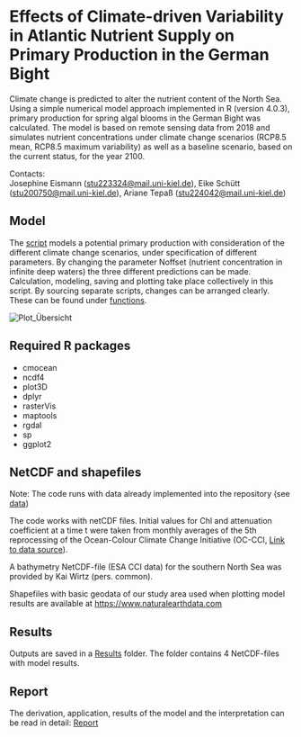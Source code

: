 # Effects of Climate-driven Variability in Atlantic Nutrient Supply on Primary Production in the German Bight

Climate change is predicted to alter the nutrient content of the North Sea. Using a simple numerical model approach implemented in R (version 4.0.3), primary production for spring algal blooms in the German Bight was calculated. The model is based on remote sensing data from 2018 and simulates nutrient concentrations under climate change scenarios (RCP8.5 mean, RCP8.5 maximum variability) as well as a baseline scenario, based on the current status, for the year 2100.

Contacts:  
Josephine Eismann (stu223324@mail.uni-kiel.de), Eike Schütt (stu200750@mail.uni-kiel.de), Ariane Tepaß (stu224042@mail.uni-kiel.de)

## Model
The <a href=https://github.com/eikeschuett/PhytoModGB/blob/main/model_predict_2100_scenarios.R>script</a> models a potential primary production with consideration of the different climate change scenarios, under specification of different parameters. By changing the parameter Noffset (nutrient concentration in infinite deep waters) the three different predictions can be made.
Calculation, modeling, saving and plotting take place collectively in this script. By sourcing separate scripts, changes can be arranged clearly. These can be found under <a href=https://github.com/eikeschuett/PhytoModGB/tree/main/functions>functions</a>. 

![Plot_Übersicht](https://user-images.githubusercontent.com/66785690/115141777-67833280-a03e-11eb-972f-74eaae447b2a.JPG)

## Required R packages
- cmocean
- ncdf4
- plot3D
- dplyr
- rasterVis
- maptools
- rgdal
- sp
- ggplot2

## NetCDF and shapefiles
Note: The code runs with data already implemented into the repository (see <a href=https://github.com/eikeschuett/PhytoModGB/tree/main/data>data</a>)

The code works with netCDF files. Initial values for Chl and attenuation coefficient at a time t were taken from monthly averages of the 5th reprocessing of the Ocean-Colour Climate Change Initiative (OC-CCI, <a href=https://www.oceancolour.org/thredds/ncss/grid/CCI_ALL-v5.0-MONTHLY/dataset.html>Link to data source</a>).

A bathymetry NetCDF-file (ESA CCI data) for the southern North Sea was provided by Kai Wirtz (pers. common).

Shapefiles with basic geodata of our study area used when plotting model results are available at https://www.naturalearthdata.com

## Results
Outputs are saved in a <a href=https://github.com/eikeschuett/PhytoModGB/tree/main/Results>Results</a> folder. The folder contains 4 NetCDF-files with model results.

## Report
The derivation, application, results of the model and the interpretation can be read in detail: <a href=https://github.com/eikeschuett/PhytoModGB/tree/main/Report>Report</a>


